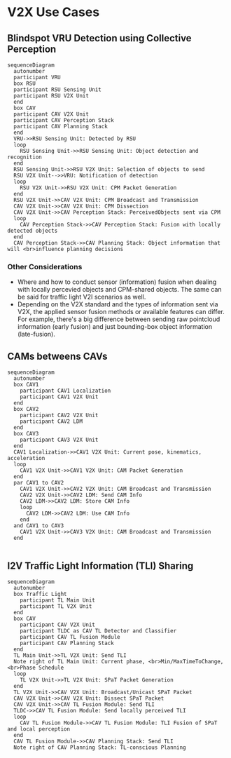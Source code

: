 # V2X Use Cases

## Blindspot VRU Detection using Collective Perception

``` mermaid
sequenceDiagram
  autonumber
  participant VRU
  box RSU
  participant RSU Sensing Unit
  participant RSU V2X Unit
  end
  box CAV
  participant CAV V2X Unit
  participant CAV Perception Stack
  participant CAV Planning Stack
  end
  VRU->>RSU Sensing Unit: Detected by RSU
  loop
    RSU Sensing Unit->>RSU Sensing Unit: Object detection and recognition
  end
  RSU Sensing Unit->>RSU V2X Unit: Selection of objects to send
  RSU V2X Unit-->>VRU: Notification of detection
  loop
    RSU V2X Unit->>RSU V2X Unit: CPM Packet Generation
  end
  RSU V2X Unit->>CAV V2X Unit: CPM Broadcast and Transmission
  CAV V2X Unit->>CAV V2X Unit: CPM Dissection
  CAV V2X Unit->>CAV Perception Stack: PerceivedObjects sent via CPM
  loop
    CAV Perception Stack->>CAV Perception Stack: Fusion with locally detected objects
  end
  CAV Perception Stack->>CAV Planning Stack: Object information that will <br>influence planning decisions
```

### Other Considerations

- Where and how to conduct sensor (information) fusion when dealing with locally percevied objects and CPM-shared objects. The same can be said for traffic light V2I scenarios as well.
- Depending on the V2X standard and the types of information sent via V2X, the applied sensor fusion methods or available features can differ. For example, there's a big difference between sending raw pointcloud information (early fusion) and just bounding-box object information (late-fusion).

## CAMs betweens CAVs


``` mermaid
sequenceDiagram
  autonumber
  box CAV1
    participant CAV1 Localization
    participant CAV1 V2X Unit
  end
  box CAV2
    participant CAV2 V2X Unit
    participant CAV2 LDM
  end
  box CAV3
    participant CAV3 V2X Unit
  end
  CAV1 Localization->>CAV1 V2X Unit: Current pose, kinematics, acceleration
  loop
    CAV1 V2X Unit->>CAV1 V2X Unit: CAM Packet Generation
  end
  par CAV1 to CAV2
    CAV1 V2X Unit->>CAV2 V2X Unit: CAM Broadcast and Transmission
    CAV2 V2X Unit->>CAV2 LDM: Send CAM Info
    CAV2 LDM->>CAV2 LDM: Store CAM Info
    loop
      CAV2 LDM->>CAV2 LDM: Use CAM Info
    end
  and CAV1 to CAV3
    CAV1 V2X Unit->>CAV3 V2X Unit: CAM Broadcast and Transmission
  end
  
```

## I2V Traffic Light Information (TLI) Sharing

``` mermaid
sequenceDiagram
  autonumber
  box Traffic Light
    participant TL Main Unit
    participant TL V2X Unit
  end
  box CAV
    participant CAV V2X Unit
    participant TLDC as CAV TL Detector and Classifier
    participant CAV TL Fusion Module
    participant CAV Planning Stack
  end
  TL Main Unit->>TL V2X Unit: Send TLI
  Note right of TL Main Unit: Current phase, <br>Min/MaxTimeToChange, <br>Phase Schedule
  loop
    TL V2X Unit->>TL V2X Unit: SPaT Packet Generation
  end
  TL V2X Unit->>CAV V2X Unit: Broadcast/Unicast SPaT Packet
  CAV V2X Unit->>CAV V2X Unit: Dissect SPaT Packet
  CAV V2X Unit->>CAV TL Fusion Module: Send TLI
  TLDC->>CAV TL Fusion Module: Send locally perceived TLI
  loop
    CAV TL Fusion Module->>CAV TL Fusion Module: TLI Fusion of SPaT and local perception
  end
  CAV TL Fusion Module->>CAV Planning Stack: Send TLI
  Note right of CAV Planning Stack: TL-conscious Planning
  
```
